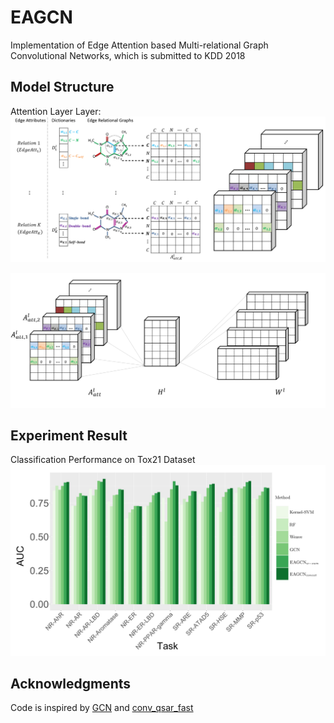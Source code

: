# EAGCN
Implementation of Edge Attention based Multi-relational Graph Convolutional Networks, which is submitted to KDD 2018


## Model Structure
Attention Layer Layer:
![Element Attention Machanism](./Chart/layers.png)

![Graph Convolution](./Chart/axw.png)


## Experiment Result
Classification Performance on Tox21 Dataset
![Tox21 Classification AUC](./Chart/Tox21_12tasks.png)

## Acknowledgments
Code is inspired by [GCN](https://github.com/tkipf/gcn) and [conv_qsar_fast](https://github.com/connorcoley/conv_qsar_fast)


